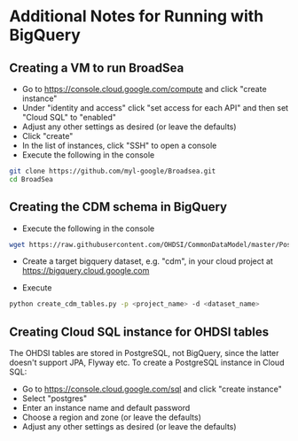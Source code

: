 # Additional Notes for Running with BigQuery

## Creating a VM to run BroadSea

- Go to https://console.cloud.google.com/compute and click "create instance"
- Under "identity and access" click "set access for each API" and then set
  "Cloud SQL" to "enabled"
- Adjust any other settings as desired (or leave the defaults)
- Click "create"
- In the list of instances, click "SSH" to open a console
- Execute the following in the console
```bash
git clone https://github.com/myl-google/Broadsea.git
cd BroadSea
```

## Creating the CDM schema in BigQuery

- Execute the following in the console
```bash
wget https://raw.githubusercontent.com/OHDSI/CommonDataModel/master/PostgreSQL/OMOP%20CDM%20ddl%20-%20PostgreSQL.sql
```

- Create a target bigquery dataset, e.g. "cdm", in your cloud project at
  https://bigquery.cloud.google.com
  
- Execute 
``` bash
python create_cdm_tables.py -p <project_name> -d <dataset_name>
```

## Creating Cloud SQL instance for OHDSI tables

The OHDSI tables are stored in PostgreSQL, not BigQuery, since the latter
doesn't support JPA, Flyway etc.  To create a PostgreSQL instance in Cloud SQL:

- Go to https://console.cloud.google.com/sql and click "create instance"
- Select "postgres"
- Enter an instance name and default password
- Choose a region and zone (or leave the defaults)
- Adjust any other settings as desired (or leave the defaults)




